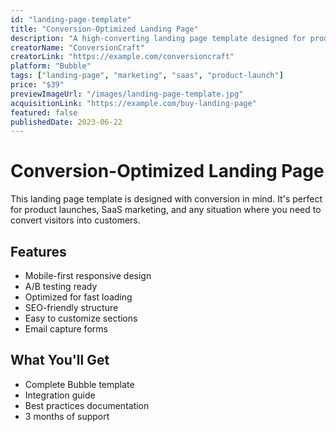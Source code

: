 ```yaml
---
id: "landing-page-template"
title: "Conversion-Optimized Landing Page"
description: "A high-converting landing page template designed for product launches and SaaS marketing. Includes testimonials, pricing tables, and feature sections."
creatorName: "ConversionCraft"
creatorLink: "https://example.com/conversioncraft"
platform: "Bubble"
tags: ["landing-page", "marketing", "saas", "product-launch"]
price: "$39"
previewImageUrl: "/images/landing-page-template.jpg"
acquisitionLink: "https://example.com/buy-landing-page"
featured: false
publishedDate: 2023-06-22
---
```


# Conversion-Optimized Landing Page

This landing page template is designed with conversion in mind. It's perfect for product launches, SaaS marketing, and any situation where you need to convert visitors into customers.

## Features

- Mobile-first responsive design
- A/B testing ready
- Optimized for fast loading
- SEO-friendly structure
- Easy to customize sections
- Email capture forms

## What You'll Get

- Complete Bubble template
- Integration guide
- Best practices documentation
- 3 months of support